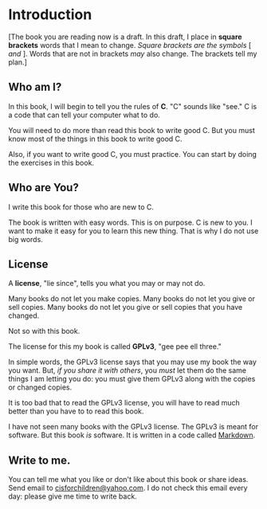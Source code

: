 # Introduction

\[The book you are reading now is a draft.
In this draft, I place in **square brackets** words that I mean to change.
*Square brackets are the symbols* \[ *and* \].
Words that are not in brackets *may* also change.
The brackets tell my plan.\]

## Who am I?

In this book, I will begin to tell you the rules of **C**.
"C" sounds like "see."
C is a code that can tell your computer what to do.

You will need to do more than read this book to write good C.
But you must know most of the things in this book to write good C.

Also, if you want to write good C,
you must practice.
You can start by doing the exercises in this book.

## Who are You?

I write this book for those who are new to C.

The book is written with easy words.
This is on purpose.
C is new to you.
I want to make it easy for you to learn this new thing.
That is why I do not use big words.

## License

A **license**, "lie since", tells you what you may or may not do.

Many books do not let you make copies.
Many books do not let you give or sell copies.
Many books do not let you give or sell copies that you have changed.

Not so with this book.

The license for this my book is called **GPLv3**, "gee pee ell three."

In simple words, the GPLv3 license says that you may use my book the way you want. But, *if you share it with others*, you *must* let them do the same things I am letting you do: you must give them GPLv3 along with the copies or changed copies.

It is too bad that to read the GPLv3 license, you will have to read much better than you have to to read this book.

I have not seen many books with the GPLv3 license. The GPLv3 is meant for software. But this book *is* software. It is written in a code called [Markdown](https://guides.github.com/features/mastering-markdown/).

## Write to me.

You can tell me what you like or don't like about this book or share ideas.
Send email to <cisforchildren@yahoo.com>.
I do not check this email every day: please give me time to write back.
